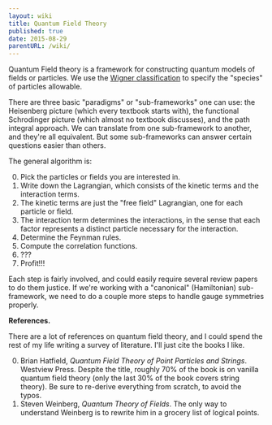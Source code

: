 ```yaml
---
layout: wiki
title: Quantum Field Theory
published: true
date: 2015-08-29
parentURL: /wiki/
---
```


Quantum Field theory is a framework for constructing quantum models of
fields or particles. We use the
[Wigner classification](./wigner-classification.html) to specify
the "species" of particles allowable.

There are three basic "paradigms" or "sub-frameworks" one can use: the
Heisenberg picture (which every textbook starts with), the functional
Schrodinger picture (which almost no textbook discusses), and the path
integral approach. We can translate from one sub-framework to another,
and they're all equivalent. But some sub-frameworks can answer certain
questions easier than others.

The general algorithm is:

0. Pick the particles or fields you are interested in.
0. Write down the Lagrangian, which consists of the kinetic terms and the
   interaction terms.
  0. The kinetic terms are just the "free field" Lagrangian, one for
     each particle or field.
  0. The interaction term determines the interactions, in the sense that
     each factor represents a distinct particle necessary for the
     interaction.
0. Determine the Feynman rules.
0. Compute the correlation functions.
0. ???
0. Profit!!!

Each step is fairly involved, and could easily require several review
papers to do them justice. If we're working with a "canonical"
(Hamiltonian) sub-framework, we need to do a couple more steps to handle
gauge symmetries properly.

**References.**

There are a lot of references on quantum field theory, and I could spend
the rest of my life writing a survey of literature. I'll just cite the
books I like.

0. Brian Hatfield,
   *Quantum Field Theory of Point Particles and Strings*.
   Westview Press. Despite the title, roughly 70% of the book is on
   vanilla quantum field theory (only the last 30% of the book covers
   string theory). Be sure to re-derive everything from scratch, to
   avoid the typos.
0. Steven Weinberg,
   *Quantum Theory of Fields*.
   The only way to understand Weinberg is to rewrite him in a grocery
   list of logical points.
